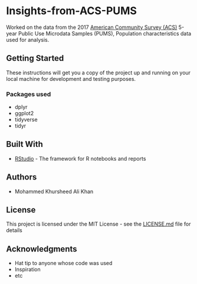 # Insights-from-ACS-PUMS
Worked on the data from the 2017 [American Community Survey (ACS)](https://factfinder.census.gov/faces/tableservices/jsf/pages/productview.xhtml?pid=ACS_pums_csv_2013_2017&prodType=document) 5-year Public Use Microdata
Samples (PUMS),
Population characteristics data used for analysis.

## Getting Started

These instructions will get you a copy of the project up and running on your local machine for development and testing purposes.

### Packages used

+ dplyr
+ ggplot2
+ tidyverse
+ tidyr


## Built With

* [RStudio](https://rstudio.com) - The framework for R notebooks and reports


## Authors

* Mohammed Khursheed Ali Khan

## License

This project is licensed under the MIT License - see the [LICENSE.md](LICENSE.md) file for details

## Acknowledgments

* Hat tip to anyone whose code was used
* Inspiration
* etc

